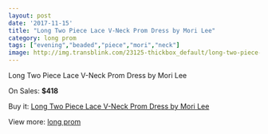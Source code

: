 ```yaml
---
layout: post
date: '2017-11-15'
title: "Long Two Piece Lace V-Neck Prom Dress by Mori Lee"
category: long prom
tags: ["evening","beaded","piece","mori","neck"]
image: http://img.transblink.com/23125-thickbox_default/long-two-piece-lace-v-neck-prom-dress-by-mori-lee.jpg
---
```

Long Two Piece Lace V-Neck Prom Dress by Mori Lee

On Sales: **$418**
<a href="https://www.transblink.com/en/long-prom/7334-long-two-piece-lace-v-neck-prom-dress-by-mori-lee.html"><amp-img layout="responsive" width="600" height="600" src="//img.transblink.com/23125-thickbox_default/long-two-piece-lace-v-neck-prom-dress-by-mori-lee.jpg" alt="Long Two Piece Lace V-Neck Prom Dress by Mori Lee 0" /></a>
<a href="https://www.transblink.com/en/long-prom/7334-long-two-piece-lace-v-neck-prom-dress-by-mori-lee.html"><amp-img layout="responsive" width="600" height="600" src="//img.transblink.com/23129-thickbox_default/long-two-piece-lace-v-neck-prom-dress-by-mori-lee.jpg" alt="Long Two Piece Lace V-Neck Prom Dress by Mori Lee 1" /></a>
<a href="https://www.transblink.com/en/long-prom/7334-long-two-piece-lace-v-neck-prom-dress-by-mori-lee.html"><amp-img layout="responsive" width="600" height="600" src="//img.transblink.com/23128-thickbox_default/long-two-piece-lace-v-neck-prom-dress-by-mori-lee.jpg" alt="Long Two Piece Lace V-Neck Prom Dress by Mori Lee 2" /></a>
<a href="https://www.transblink.com/en/long-prom/7334-long-two-piece-lace-v-neck-prom-dress-by-mori-lee.html"><amp-img layout="responsive" width="600" height="600" src="//img.transblink.com/23127-thickbox_default/long-two-piece-lace-v-neck-prom-dress-by-mori-lee.jpg" alt="Long Two Piece Lace V-Neck Prom Dress by Mori Lee 3" /></a>
<a href="https://www.transblink.com/en/long-prom/7334-long-two-piece-lace-v-neck-prom-dress-by-mori-lee.html"><amp-img layout="responsive" width="600" height="600" src="//img.transblink.com/23126-thickbox_default/long-two-piece-lace-v-neck-prom-dress-by-mori-lee.jpg" alt="Long Two Piece Lace V-Neck Prom Dress by Mori Lee 4" /></a>

Buy it: [Long Two Piece Lace V-Neck Prom Dress by Mori Lee](https://www.transblink.com/en/long-prom/7334-long-two-piece-lace-v-neck-prom-dress-by-mori-lee.html "Long Two Piece Lace V-Neck Prom Dress by Mori Lee")

View more: [long prom](https://www.transblink.com/en/58-long-prom "long prom")